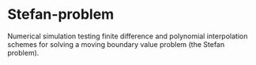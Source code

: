 # Stefan-problem
Numerical simulation testing finite difference and polynomial interpolation schemes for solving a moving boundary value problem (the Stefan problem).
